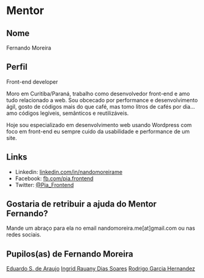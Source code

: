 # Mentor

## Nome

Fernando Moreira

## Perfil

Front-end developer

Moro em Curitiba/Paraná, trabalho como desenvolvedor front-end e amo tudo relacionado a web. Sou obcecado por performance e desenvolvimento ágil, gosto de códigos mais do que café, mas tomo litros de cafés por dia... amo códigos legíveis, semânticos e reutilizáveis.

Hoje sou especializado em desenvolvimento web usando Wordpress com foco em front-end eu sempre cuido da usabilidade e performance de um site.

## Links

* Linkedin: [linkedin.com/in/nandomoreirame](https://www.linkedin.com/in/nandomoreirame)
* Facebook: [fb.com/pia.frontend](https://www.facebook.com/pia.frontend)
* Twitter:  [@Pia_Frontend](https://twitter.com/Pia_FrontEnd)

## Gostaria de retribuir a ajuda do Mentor Fernando?

Mande um abraço para ela no email nandomoreira.me[at]gmail.com ou nas redes sociais.

## Pupilos(as) de Fernando Moreira

[Eduardo S. de Araujo](/pupilos/perfis/edusar.md)
[Ingrid Rauany Dias Soares](/pupilos/perfis/IngridRauany.md)
[Rodrigo Garcia Hernandez](/pupilos/perfis/RodrigoGarcia.md)
